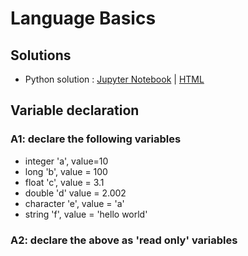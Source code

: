 # Language Basics

## Solutions
- Python solution : [Jupyter Notebook](answers/python/basics-solution.ipynb)  | [HTML](answers/python/basics-solution.html)

## Variable declaration

### A1: declare the following variables
* integer 'a', value=10  
* long 'b', value = 100
* float 'c', value = 3.1
* double 'd' value = 2.002
* character 'e', value = 'a'
* string 'f', value = 'hello world'

### A2: declare the above as 'read only' variables
